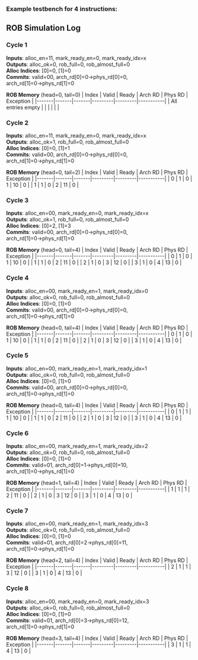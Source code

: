 ### Example testbench for 4 instructions: 
 
## ROB Simulation Log

### Cycle 1
**Inputs**: alloc_en=11, mark_ready_en=0, mark_ready_idx=x  
**Outputs**: alloc_ok=0, rob_full=0, rob_almost_full=0  
**Alloc Indices**: [0]=0, [1]=0  
**Commits**: valid=00, arch_rd[0]=0→phys_rd[0]=0, arch_rd[1]=0→phys_rd[1]=0  

**ROB Memory** (head=0, tail=0)
| Index | Valid | Ready | Arch RD | Phys RD | Exception |
|-------|-------|-------|---------|---------|-----------|
| All entries empty | | | | | |

### Cycle 2  
**Inputs**: alloc_en=11, mark_ready_en=0, mark_ready_idx=x  
**Outputs**: alloc_ok=1, rob_full=0, rob_almost_full=0  
**Alloc Indices**: [0]=0, [1]=1  
**Commits**: valid=00, arch_rd[0]=0→phys_rd[0]=0, arch_rd[1]=0→phys_rd[1]=0  

**ROB Memory** (head=0, tail=2)
| Index | Valid | Ready | Arch RD | Phys RD | Exception |
|-------|-------|-------|---------|---------|-----------|
| 0 | 1 | 0 | 1 | 10 | 0 |
| 1 | 1 | 0 | 2 | 11 | 0 |

### Cycle 3
**Inputs**: alloc_en=00, mark_ready_en=0, mark_ready_idx=x  
**Outputs**: alloc_ok=1, rob_full=0, rob_almost_full=0  
**Alloc Indices**: [0]=2, [1]=3  
**Commits**: valid=00, arch_rd[0]=0→phys_rd[0]=0, arch_rd[1]=0→phys_rd[1]=0  

**ROB Memory** (head=0, tail=4)
| Index | Valid | Ready | Arch RD | Phys RD | Exception |
|-------|-------|-------|---------|---------|-----------|
| 0 | 1 | 0 | 1 | 10 | 0 |
| 1 | 1 | 0 | 2 | 11 | 0 |
| 2 | 1 | 0 | 3 | 12 | 0 |
| 3 | 1 | 0 | 4 | 13 | 0 |

### Cycle 4
**Inputs**: alloc_en=00, mark_ready_en=1, mark_ready_idx=0  
**Outputs**: alloc_ok=0, rob_full=0, rob_almost_full=0  
**Alloc Indices**: [0]=0, [1]=0  
**Commits**: valid=00, arch_rd[0]=0→phys_rd[0]=0, arch_rd[1]=0→phys_rd[1]=0  

**ROB Memory** (head=0, tail=4)
| Index | Valid | Ready | Arch RD | Phys RD | Exception |
|-------|-------|-------|---------|---------|-----------|
| 0 | 1 | 0 | 1 | 10 | 0 |
| 1 | 1 | 0 | 2 | 11 | 0 |
| 2 | 1 | 0 | 3 | 12 | 0 |
| 3 | 1 | 0 | 4 | 13 | 0 |

### Cycle 5
**Inputs**: alloc_en=00, mark_ready_en=1, mark_ready_idx=1  
**Outputs**: alloc_ok=0, rob_full=0, rob_almost_full=0  
**Alloc Indices**: [0]=0, [1]=0  
**Commits**: valid=00, arch_rd[0]=0→phys_rd[0]=0, arch_rd[1]=0→phys_rd[1]=0  

**ROB Memory** (head=0, tail=4)
| Index | Valid | Ready | Arch RD | Phys RD | Exception |
|-------|-------|-------|---------|---------|-----------|
| 0 | 1 | 1 | 1 | 10 | 0 |
| 1 | 1 | 0 | 2 | 11 | 0 |
| 2 | 1 | 0 | 3 | 12 | 0 |
| 3 | 1 | 0 | 4 | 13 | 0 |

### Cycle 6
**Inputs**: alloc_en=00, mark_ready_en=1, mark_ready_idx=2  
**Outputs**: alloc_ok=0, rob_full=0, rob_almost_full=0  
**Alloc Indices**: [0]=0, [1]=0  
**Commits**: valid=01, arch_rd[0]=1→phys_rd[0]=10, arch_rd[1]=0→phys_rd[1]=0  

**ROB Memory** (head=1, tail=4)
| Index | Valid | Ready | Arch RD | Phys RD | Exception |
|-------|-------|-------|---------|---------|-----------|
| 1 | 1 | 1 | 2 | 11 | 0 |
| 2 | 1 | 0 | 3 | 12 | 0 |
| 3 | 1 | 0 | 4 | 13 | 0 |

### Cycle 7
**Inputs**: alloc_en=00, mark_ready_en=1, mark_ready_idx=3  
**Outputs**: alloc_ok=0, rob_full=0, rob_almost_full=0  
**Alloc Indices**: [0]=0, [1]=0  
**Commits**: valid=01, arch_rd[0]=2→phys_rd[0]=11, arch_rd[1]=0→phys_rd[1]=0  

**ROB Memory** (head=2, tail=4)
| Index | Valid | Ready | Arch RD | Phys RD | Exception |
|-------|-------|-------|---------|---------|-----------|
| 2 | 1 | 1 | 3 | 12 | 0 |
| 3 | 1 | 0 | 4 | 13 | 0 |

### Cycle 8
**Inputs**: alloc_en=00, mark_ready_en=0, mark_ready_idx=3  
**Outputs**: alloc_ok=0, rob_full=0, rob_almost_full=0  
**Alloc Indices**: [0]=0, [1]=0  
**Commits**: valid=01, arch_rd[0]=3→phys_rd[0]=12, arch_rd[1]=0→phys_rd[1]=0  

**ROB Memory** (head=3, tail=4)
| Index | Valid | Ready | Arch RD | Phys RD | Exception |
|-------|-------|-------|---------|---------|-----------|
| 3 | 1 | 1 | 4 | 13 | 0 |
